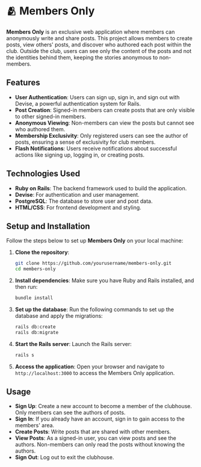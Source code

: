 # 🫂 Members Only

**Members Only** is an exclusive web application where members can anonymously write and share posts. This project allows members to create posts, view others' posts, and discover who authored each post within the club. 
Outside the club, users can see only the content of the posts and not the identities behind them, keeping the stories anonymous to non-members.

## Features

- **User Authentication**: Users can sign up, sign in, and sign out with Devise, a powerful authentication system for Rails.
- **Post Creation**: Signed-in members can create posts that are only visible to other signed-in members.
- **Anonymous Viewing**: Non-members can view the posts but cannot see who authored them.
- **Membership Exclusivity**: Only registered users can see the author of posts, ensuring a sense of exclusivity for club members.
- **Flash Notifications**: Users receive notifications about successful actions like signing up, logging in, or creating posts.

## Technologies Used

- **Ruby on Rails**: The backend framework used to build the application.
- **Devise**: For authentication and user management.
- **PostgreSQL**: The database to store user and post data.
- **HTML/CSS**: For frontend development and styling.

## Setup and Installation

Follow the steps below to set up **Members Only** on your local machine:

1. **Clone the repository**:
    ```bash
    git clone https://github.com/yourusername/members-only.git
    cd members-only
    ```

2. **Install dependencies**:
    Make sure you have Ruby and Rails installed, and then run:
    ```bash
    bundle install
    ```

3. **Set up the database**:
    Run the following commands to set up the database and apply the migrations:
    ```bash
    rails db:create
    rails db:migrate
    ```

4. **Start the Rails server**:
    Launch the Rails server:
    ```bash
    rails s
    ```

5. **Access the application**:
    Open your browser and navigate to `http://localhost:3000` to access the Members Only application.

## Usage

- **Sign Up**: Create a new account to become a member of the clubhouse. Only members can see the authors of posts.
- **Sign In**: If you already have an account, sign in to gain access to the members' area.
- **Create Posts**: Write posts that are shared with other members.
- **View Posts**: As a signed-in user, you can view posts and see the authors. Non-members can only read the posts without knowing the authors.
- **Sign Out**: Log out to exit the clubhouse.
